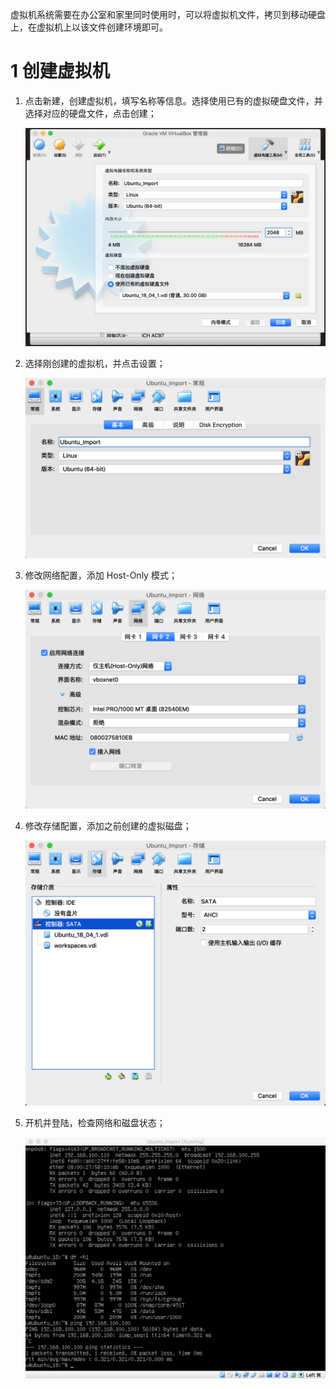 虚拟机系统需要在办公室和家里同时使用时，可以将虚拟机文件，拷贝到移动硬盘上，在虚拟机上以该文件创建环境即可。

# 1 创建虚拟机

1. 点击新建，创建虚拟机，填写名称等信息。选择使用已有的虚拟硬盘文件，并选择对应的硬盘文件，点击创建；

   ![](005_ImportImage_1.png)

2. 选择刚创建的虚拟机，并点击设置；

   ![](005_ImportImage_2.png)

3. 修改网络配置，添加 Host-Only 模式；

   ![](005_ImportImage_3.png)

4. 修改存储配置，添加之前创建的虚拟磁盘；

   ![](005_ImportImage_4.png)

5. 开机并登陆，检查网络和磁盘状态；

   ![](005_ImportImage_5.png)

